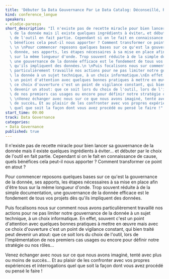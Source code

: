 ```yaml
---
title: 'Débuter Sa Data Gouvernance Par Le Data Catalog: Déconseillé, Risqué Mais Comment En Faire Une Force ?'
kind: conference_longue
speakers:
- elodie-paresys
short_description: "Il n'existe pas de recette miracle pour bien lancer sa gouvernance\
  \ de la donnée mais il existe quelques ingrédients à éviter… et débuter par le choix\
  \ de l'outil en fait partie. Cependant si on le fait en connaissance de cause, quels\
  \ bénéfices cela peut-il nous apporter ? Comment transformer ce point en atout ?\
  \ \n \nPour commencer reposons quelques bases sur ce qu'est la gouvernance de la\
  \ donnée, ses apports, les étapes nécessaires à sa mise en place afin d'être tous\
  \ sur la même longueur d'onde. Trop souvent réduite à de la simple documentation,\
  \ une gouvernance de la donnée efficace est le fondement de tous vos projets dès\
  \ qu'ils impliquent des données.\n \nPuis focalisons nous sur comment nous avons\
  \ particulièrement travaillé nos actions pour ne pas limiter notre gouvernance de\
  \ la donnée à un sujet technique, à un choix informatique.\nEn effet, souvent c'est\
  \ un point d'attention avec quelques bonnes pratiques à mettre en œuvre mais avec\
  \ ce choix d'ouverture c'est un point de vigilance constant, qui bien traité peut\
  \ devenir un atout: que ce soit lors du choix de l'outil, lors de l'implémentation\
  \ de nos premiers cas usages ou encore pour définir notre stratégie ou nos rôles…\n\
  \ \nVenez échanger avec nous sur ce que nous avons imaginé, tenté avec plus ou moins\
  \ de succès… Et au plaisir de les confronter avec vos propres expériences et interrogations\
  \ quel que soit la façon dont vous avez procédé ou pensé le faire !"
start_time: 09:00
track: Data Governance
categories:
- Data Governance
published: true
---
```


Il n'existe pas de recette miracle pour bien lancer sa gouvernance de la donnée mais il existe quelques ingrédients à éviter… et débuter par le choix de l'outil en fait partie. Cependant si on le fait en connaissance de cause, quels bénéfices cela peut-il nous apporter ? Comment transformer ce point en atout ? 
 
Pour commencer reposons quelques bases sur ce qu'est la gouvernance de la donnée, ses apports, les étapes nécessaires à sa mise en place afin d'être tous sur la même longueur d'onde. Trop souvent réduite à de la simple documentation, une gouvernance de la donnée efficace est le fondement de tous vos projets dès qu'ils impliquent des données.
 
Puis focalisons nous sur comment nous avons particulièrement travaillé nos actions pour ne pas limiter notre gouvernance de la donnée à un sujet technique, à un choix informatique.
En effet, souvent c'est un point d'attention avec quelques bonnes pratiques à mettre en œuvre mais avec ce choix d'ouverture c'est un point de vigilance constant, qui bien traité peut devenir un atout: que ce soit lors du choix de l'outil, lors de l'implémentation de nos premiers cas usages ou encore pour définir notre stratégie ou nos rôles…
 
Venez échanger avec nous sur ce que nous avons imaginé, tenté avec plus ou moins de succès… Et au plaisir de les confronter avec vos propres expériences et interrogations quel que soit la façon dont vous avez procédé ou pensé le faire !

